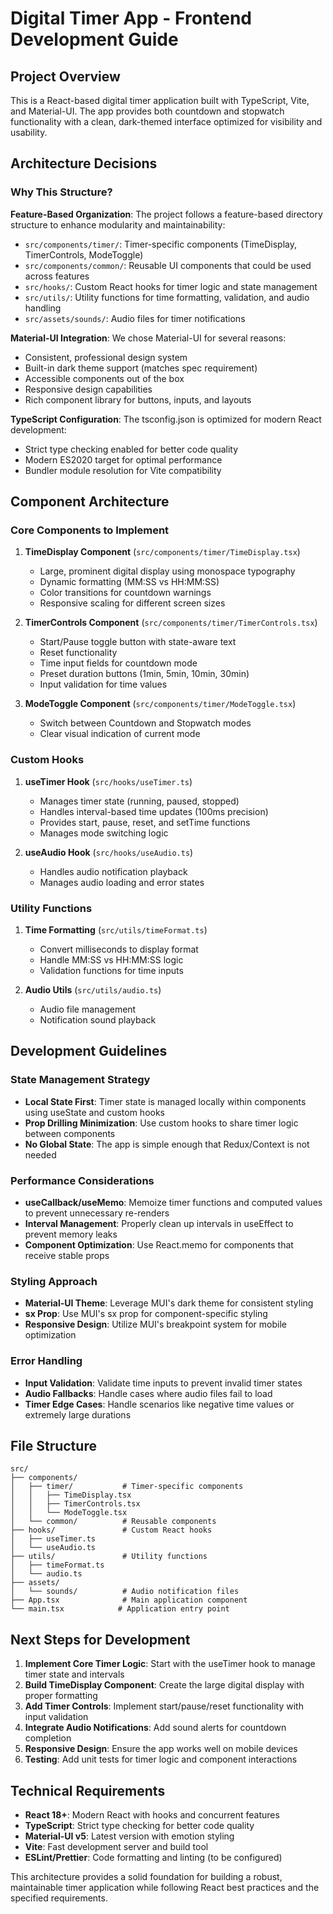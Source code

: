 # Digital Timer App - Frontend Development Guide

## Project Overview

This is a React-based digital timer application built with TypeScript, Vite, and Material-UI. The app provides both countdown and stopwatch functionality with a clean, dark-themed interface optimized for visibility and usability.

## Architecture Decisions

### Why This Structure?

**Feature-Based Organization**: The project follows a feature-based directory structure to enhance modularity and maintainability:

- `src/components/timer/`: Timer-specific components (TimeDisplay, TimerControls, ModeToggle)
- `src/components/common/`: Reusable UI components that could be used across features
- `src/hooks/`: Custom React hooks for timer logic and state management
- `src/utils/`: Utility functions for time formatting, validation, and audio handling
- `src/assets/sounds/`: Audio files for timer notifications

**Material-UI Integration**: We chose Material-UI for several reasons:
- Consistent, professional design system
- Built-in dark theme support (matches spec requirement)
- Accessible components out of the box
- Responsive design capabilities
- Rich component library for buttons, inputs, and layouts

**TypeScript Configuration**: The tsconfig.json is optimized for modern React development:
- Strict type checking enabled for better code quality
- Modern ES2020 target for optimal performance
- Bundler module resolution for Vite compatibility

## Component Architecture

### Core Components to Implement

1. **TimeDisplay Component** (`src/components/timer/TimeDisplay.tsx`)
   - Large, prominent digital display using monospace typography
   - Dynamic formatting (MM:SS vs HH:MM:SS)
   - Color transitions for countdown warnings
   - Responsive scaling for different screen sizes

2. **TimerControls Component** (`src/components/timer/TimerControls.tsx`)
   - Start/Pause toggle button with state-aware text
   - Reset functionality
   - Time input fields for countdown mode
   - Preset duration buttons (1min, 5min, 10min, 30min)
   - Input validation for time values

3. **ModeToggle Component** (`src/components/timer/ModeToggle.tsx`)
   - Switch between Countdown and Stopwatch modes
   - Clear visual indication of current mode

### Custom Hooks

1. **useTimer Hook** (`src/hooks/useTimer.ts`)
   - Manages timer state (running, paused, stopped)
   - Handles interval-based time updates (100ms precision)
   - Provides start, pause, reset, and setTime functions
   - Manages mode switching logic

2. **useAudio Hook** (`src/hooks/useAudio.ts`)
   - Handles audio notification playback
   - Manages audio loading and error states

### Utility Functions

1. **Time Formatting** (`src/utils/timeFormat.ts`)
   - Convert milliseconds to display format
   - Handle MM:SS vs HH:MM:SS logic
   - Validation functions for time inputs

2. **Audio Utils** (`src/utils/audio.ts`)
   - Audio file management
   - Notification sound playback

## Development Guidelines

### State Management Strategy
- **Local State First**: Timer state is managed locally within components using useState and custom hooks
- **Prop Drilling Minimization**: Use custom hooks to share timer logic between components
- **No Global State**: The app is simple enough that Redux/Context is not needed

### Performance Considerations
- **useCallback/useMemo**: Memoize timer functions and computed values to prevent unnecessary re-renders
- **Interval Management**: Properly clean up intervals in useEffect to prevent memory leaks
- **Component Optimization**: Use React.memo for components that receive stable props

### Styling Approach
- **Material-UI Theme**: Leverage MUI's dark theme for consistent styling
- **sx Prop**: Use MUI's sx prop for component-specific styling
- **Responsive Design**: Utilize MUI's breakpoint system for mobile optimization

### Error Handling
- **Input Validation**: Validate time inputs to prevent invalid timer states
- **Audio Fallbacks**: Handle cases where audio files fail to load
- **Timer Edge Cases**: Handle scenarios like negative time values or extremely large durations

## File Structure

```
src/
├── components/
│   ├── timer/           # Timer-specific components
│   │   ├── TimeDisplay.tsx
│   │   ├── TimerControls.tsx
│   │   └── ModeToggle.tsx
│   └── common/          # Reusable components
├── hooks/               # Custom React hooks
│   ├── useTimer.ts
│   └── useAudio.ts
├── utils/               # Utility functions
│   ├── timeFormat.ts
│   └── audio.ts
├── assets/
│   └── sounds/          # Audio notification files
├── App.tsx              # Main application component
└── main.tsx            # Application entry point
```

## Next Steps for Development

1. **Implement Core Timer Logic**: Start with the useTimer hook to manage timer state and intervals
2. **Build TimeDisplay Component**: Create the large digital display with proper formatting
3. **Add Timer Controls**: Implement start/pause/reset functionality with input validation
4. **Integrate Audio Notifications**: Add sound alerts for countdown completion
5. **Responsive Design**: Ensure the app works well on mobile devices
6. **Testing**: Add unit tests for timer logic and component interactions

## Technical Requirements

- **React 18+**: Modern React with hooks and concurrent features
- **TypeScript**: Strict type checking for better code quality
- **Material-UI v5**: Latest version with emotion styling
- **Vite**: Fast development server and build tool
- **ESLint/Prettier**: Code formatting and linting (to be configured)

This architecture provides a solid foundation for building a robust, maintainable timer application while following React best practices and the specified requirements.
